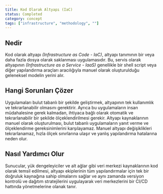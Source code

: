```yaml
---
title: Kod Olarak Altyapı (IaC)
status: Completed
category: concept
tags: ["infrastructure", "methodology", ""]
---
```


## Nedir

Kod olarak altyapı _(Infrastructure as Code - IaC)_, altyapı tanımının bir veya daha fazla dosya olarak saklanması uygulamasıdır.
Bu, servis olarak altyapının _(Infrastructure as a Service - IaaS)_ genellikle
bir shell script veya diğer yapılandırma araçları aracılığıyla manuel olarak oluşturulduğu geleneksel modelin yerini alır.

## Hangi Sorunları Çözer

Uygulamaları bulut tabanlı bir şekilde geliştirmek, altyapının tek kullanımlık ve tekrarlanabilir olmasını gerektirir.
Ayrıca bu uygulamaların insan müdahalesine gerek kalmadan, ihtiyaca bağlı olarak otomatik
ve tekrarlanabilir bir şekilde ölçeklendirilmesi gerekir.
Altyapı kaynaklarının manuel olarak oluşturulması, bulut tabanlı uygulamaların yanıt verme ve ölçeklendirme gereksinimlerini karşılayamaz.
Manuel altyapı değişiklikleri tekrarlanamaz, hızla ölçek sınırlarına ulaşır ve yanlış yapılandırma hatalarına neden olur.

## Nasıl Yardımcı Olur

Sunucular, yük dengeleyiciler ve alt ağlar gibi veri merkezi kaynaklarının kod olarak temsil edilmesi,
altyapı ekiplerinin tüm yapılandırmalar için tek bir doğruluk kaynağına sahip olmalarını sağlar
ve aynı zamanda versiyon kontrolü ve dağıtım stratejilerini uygulayarak veri merkezlerini
bir CI/CD hattında yönetmelerine olanak tanır.
